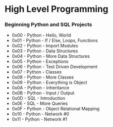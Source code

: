 # High Level Programming
### Beginning Python and SQL Projects

- 0x00 - Python - Hello, World
- 0x01 - Python - If / Else, Loops, Functions
- 0x02 - Python - Import Modules
- 0x03 - Python - Data Structures
- 0x04 - Python - More Data Structures
- 0x05 - Python - Exceptions
- 0x06 - Python - Test Driven Development
- 0x07 - Python - Classes
- 0x08 - Python - More Classes
- 0x09 - Python - Everything is Object
- 0x0A - Python - Inheritance
- 0x0B - Python - Input / Output
- 0x0D - SQL - Introduction
- 0x0E - SQL - More Queries
- 0x0F - Python - Object Relational Mapping
- 0x10 - Python - Network #0
- 0x11 - Python - Network #1
